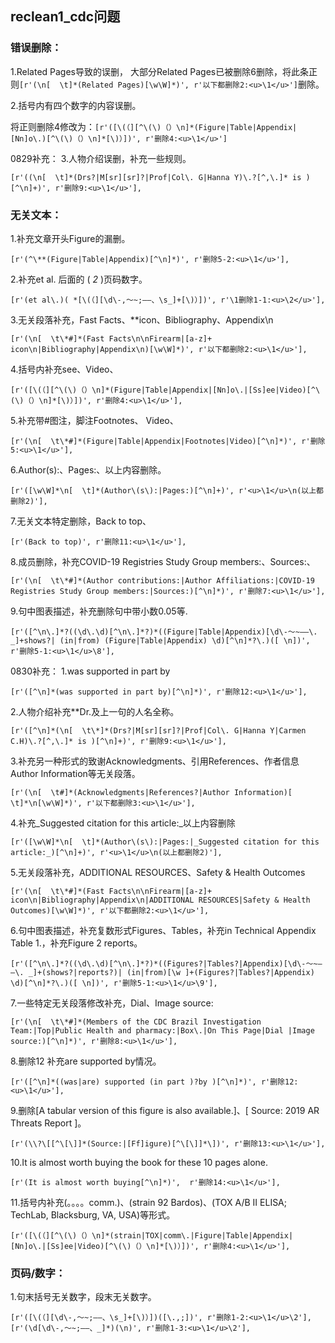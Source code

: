 ## reclean1_cdc问题
### 错误删除：
1.Related Pages导致的误删，
大部分Related Pages已被删除6删除，将此条正则```[r'(\n[  \t]*(Related Pages)[\w\W]*)', r'以下都删除2:<u>\1</u>']```删除。

2.括号内有四个数字的内容误删。

将正则删除4修改为：```[r'([\(（][^\(\)（）\n]*(Figure|Table|Appendix|[Nn]o\.)[^\(\)（）\n]*[\)）])', r'删除4:<u>\1</u>']```

0829补充：
3.人物介绍误删，补充一些规则。
```
[r'((\n[  \t]*(Drs?|M[sr][sr]?|Prof|Col\. G|Hanna Y)\.?[^,\.]* is )[^\n]+)', r'删除9:<u>\1</u>'], 
```

### 无关文本：
1.补充文章开头Figure的漏删。
```
[r'(^\**(Figure|Table|Appendix)[^\n]*)', r'删除5-2:<u>\1</u>'],
```

2.补充et al. 后面的 ( _2_ )页码数字。
```
[r'(et al\.)( *[\(（][\d\-,～~;–—、\s_]+[\)）])', r'\1删除1-1:<u>\2</u>'],
```

3.无关段落补充，Fast Facts、**icon、Bibliography、Appendix\n
```
[r'(\n[  \t\*#]*(Fast Facts\n\nFirearm|[a-z]+ icon\n|Bibliography|Appendix\n)[\w\W]*)', r'以下都删除2:<u>\1</u>'],
```

4.括号内补充see、Video、
```
[r'([\(（][^\(\)（）\n]*(Figure|Table|Appendix|[Nn]o\.|[Ss]ee|Video)[^\(\)（）\n]*[\)）])', r'删除4:<u>\1</u>'],
```

5.补充带#图注，脚注Footnotes、 Video、
```
[r'(\n[  \t\*#]*(Figure|Table|Appendix|Footnotes|Video)[^\n]*)', r'删除5:<u>\1</u>'],
```

6.Author(s):、Pages:、以上内容删除。
```
[r'([\w\W]*\n[  \t]*(Author\(s\):|Pages:)[^\n]+)', r'<u>\1</u>\n(以上都删除2)'],
```

7.无关文本特定删除，Back to top、
```
[r'(Back to top)', r'删除11:<u>\1</u>'],
```

8.成员删除，补充COVID-19 Registries Study Group members:、Sources:、
```
[r'(\n[  \t\*#]*(Author contributions:|Author Affiliations:|COVID-19 Registries Study Group members:|Sources:)[^\n]*)', r'删除7:<u>\1</u>'],
```

9.句中图表描述，补充删除句中带小数0.05等.
```
[r'([^\n\.]*?((\d\.\d)[^\n\.]*?)*((Figure|Table|Appendix)[\d\-～~–—\. _]+shows?| (in|from) (Figure|Table|Appendix) \d)[^\n]*?\.)([ \n])', r'删除5-1:<u>\1</u>\8'],
```


0830补充：
1.was supported in part by
```
[r'([^\n]*(was supported in part by)[^\n]*)', r'删除12:<u>\1</u>'],
```

2.人物介绍补充**Dr.及上一句的人名全称。
```
[r'([^\n]*(\n[  \t\*]*(Drs?|M[sr][sr]?|Prof|Col\. G|Hanna Y|Carmen C.H)\.?[^,\.]* is )[^\n]+)', r'删除9:<u>\1</u>'],
```

3.补充另一种形式的致谢Acknowledgments、引用References、作者信息Author Information等无关段落。
```
[r'(\n[  \t#]*(Acknowledgments|References?|Author Information)[  \t]*\n[\w\W]*)', r'以下都删除3:<u>\1</u>'],
```

4.补充_Suggested citation for this article:_以上内容删除
```
[r'([\w\W]*\n[  \t]*(Author\(s\):|Pages:|_Suggested citation for this article:_)[^\n]+)', r'<u>\1</u>\n(以上都删除2)'],
```

5.无关段落补充，ADDITIONAL RESOURCES、Safety & Health Outcomes
```
[r'(\n[  \t\*#]*(Fast Facts\n\nFirearm|[a-z]+ icon\n|Bibliography|Appendix\n|ADDITIONAL RESOURCES|Safety & Health Outcomes)[\w\W]*)', r'以下都删除2:<u>\1</u>'],
```

6.句中图表描述，补充复数形式Figures、Tables，补充in Technical Appendix Table 1.，补充Figure 2 reports。
```
[r'([^\n\.]*?((\d\.\d)[^\n\.]*?)*((Figures?|Tables?|Appendix)[\d\-～~–—\. _]+(shows?|reports?)| (in|from)[\w ]+(Figures?|Tables?|Appendix) \d)[^\n]*?\.)([ \n])', r'删除5-1:<u>\1</u>\9'],
```

7.一些特定无关段落修改补充，Dial、Image source:
```
[r'(\n[  \t\*#]*(Members of the CDC Brazil Investigation Team:|Top|Public Health and pharmacy:|Box\.|On This Page|Dial |Image source:)[^\n]*)', r'删除8:<u>\1</u>'],
```

8.删除12 补充are supported by情况。
```
[r'([^\n]*((was|are) supported (in part )?by )[^\n]*)', r'删除12:<u>\1</u>'],
```

9.删除\[A tabular version of this figure is also available.\]、[ Source: 2019 AR Threats Report ]。
```
[r'(\\?\[[^\[\]]*(Source:|[Ff]igure)[^\[\]]*\])', r'删除13:<u>\1</u>'],
```

10.It is almost worth buying the book for these 10 pages alone.
```
[r'(It is almost worth buying[^\n]*)',  r'删除14:<u>\1</u>'],
```

11.括号内补充(。。。。comm.)、(strain 92 Bardos)、(TOX A/B II ELISA; TechLab, Blacksburg, VA, USA)等形式。
```
[r'([\(（][^\(\)（）\n]*(strain|TOX|comm\.|Figure|Table|Appendix|[Nn]o\.|[Ss]ee|Video)[^\(\)（）\n]*[\)）])', r'删除4:<u>\1</u>'],
```

### 页码/数字：
1.句末括号无关数字，段末无关数字。
```
[r'([\(（][\d\-,～~;–—、\s_]+[\)）])([\.,;])', r'删除1-2:<u>\1</u>\2'],
[r'(\d[\d\-,～~;–—、_]*)(\n)', r'删除1-3:<u>\1</u>\2'],
```